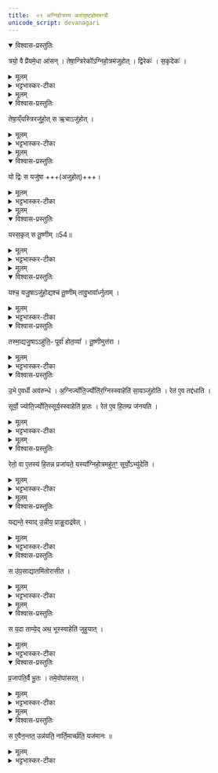```yaml
---
title:  ०९ अग्निहोत्रस्य असंसृष्टहोममन्त्रौ 
unicode_script: devanagari
---
```



<details open><summary>विश्वास-प्रस्तुतिः</summary>

त्रयो॒ वै प्रै॑यमे॒धा आ॑सन् ।
तेषा॒न्त्रिरेको᳚ऽग्निहो॒त्रम॑जुहोत् ।
द्विरेकः॑ ।
स॒कृदेकः॑ ।
</details>

<details><summary>मूलम्</summary>

त्रयो॒ वै प्रै॑यमे॒धा आ॑सन् ।
तेषा॒न्त्रिरेको᳚ऽग्निहो॒त्रम॑जुहोत् ।
द्विरेकः॑ ।
स॒कृदेकः॑ ।
</details>

<details><summary>भट्टभास्कर-टीका</summary>

1 त्रयो वा इत्यादि ॥ प्रियमेधस्यापत्यानि त्रय आसन् । तेषां त्रयाणां मध्ये एकः त्रिः व्यावृतं त्र्याडुतिकमग्निहोत्रमजुहोत् । द्व्याहुतिकमेकः । सकृत् एकाहुतिकमेकः अनावृत्तिकम् ।
</details>


<details><summary>मूलम्</summary>

तेषा॒य्ँयस्त्रिरजु॑होत् ।
स ऋ॒चाऽजु॑होत् ।
</details>

<details open><summary>विश्वास-प्रस्तुतिः</summary>

तेषा॒य्ँयस्त्रिरजु॑हो॒त् स ऋ॒चाऽजु॑होत् ।
</details>

<details><summary>मूलम्</summary>

तेषा॒य्ँयस्त्रिरजु॑हो॒त् स ऋ॒चाऽजु॑होत् ।
</details>

<details><summary>भट्टभास्कर-टीका</summary>

अथ तेषां यस्त्रिरजुहोत् स ऋचा शाखान्तरसमाम्नातया अजुहोत् ।
</details>


<details><summary>मूलम्</summary>

यो द्विः ।
स यजु॑षा ।
</details>

<details open><summary>विश्वास-प्रस्तुतिः</summary>

यो द्विः स यजु॑षा +++(अजुहोत्)+++।
</details>

<details><summary>मूलम्</summary>

यो द्विः स यजु॑षा +++(अजुहोत्)+++।
</details>

<details><summary>भट्टभास्कर-टीका</summary>

यो द्विः स यजुषा, अजुहोदित्येव ।
स यजुषा वक्ष्यमाणेनाजुहोत् ।
</details>


<details><summary>मूलम्</summary>

यस्स॒कृत् ।
स तू॒ष्णीम् ॥54॥  
</details>

<details open><summary>विश्वास-प्रस्तुतिः</summary>

यस्स॒कृत् स तू॒ष्णीम् ॥54॥  
</details>

<details><summary>मूलम्</summary>

यस्स॒कृत् स तू॒ष्णीम् ॥54॥  
</details>

<details><summary>भट्टभास्कर-टीका</summary>

तूष्णीमजुहोत् ।
</details>


<details><summary>मूलम्</summary>

यश्च॒ यजु॒षाऽजु॑हो॒द्यश्च॑ तू॒ष्णीम् ।
तावु॒भावा᳚र्ध्नुताम् ।
</details>

<details open><summary>विश्वास-प्रस्तुतिः</summary>

यश्च॒ यजु॒षाऽजु॑हो॒द्यश्च॑ तू॒ष्णीम् तावु॒भावा᳚र्ध्नुताम् ।
</details>

<details><summary>मूलम्</summary>

यश्च॒ यजु॒षाऽजु॑हो॒द्यश्च॑ तू॒ष्णीम् तावु॒भावा᳚र्ध्नुताम् ।
</details>

<details><summary>भट्टभास्कर-टीका</summary>

तेषां यश्च यजुषाऽजुहोत्, यश्च तूष्णीमजुहोत् तावुभावृद्धिमन्तावभूताम् ।
</details>

<details open><summary>विश्वास-प्रस्तुतिः</summary>

तस्मा॒द्यजु॒षाऽऽहु॑ति॒ᳶ पूर्वा॑ होत॒व्या᳚ ।
तू॒ष्णीमुत्त॑रा ।
</details>

<details><summary>मूलम्</summary>

तस्मा॒द्यजु॒षाऽऽहु॑ति॒ᳶ पूर्वा॑ होत॒व्या᳚ ।
तू॒ष्णीमुत्त॑रा ।
</details>

<details><summary>भट्टभास्कर-टीका</summary>

तस्मादित्यादि । गतम् ।
</details>

<details open><summary>विश्वास-प्रस्तुतिः</summary>

उ॒भे ए॒वर्धी अव॑रुन्धे ।
अ॒ग्निर्ज्योति॒र्ज्योति॑र॒ग्निस्स्वाहेति॑ सा॒यञ्जु॑होति ।
रेत॑ ए॒व तद्द॑धाति ।

सूर्यो॒ ज्योति॒र्ज्योति॒स्सूर्य॒स्स्वाहेति॑ प्रा॒तः ।
रेत॑ ए॒व हि॒तम्प्र ज॑नयति ।
</details>

<details><summary>मूलम्</summary>

उ॒भे ए॒वर्धी अव॑रुन्धे ।
अ॒ग्निर्ज्योति॒र्ज्योति॑र॒ग्निस्स्वाहेति॑ सा॒यञ्जु॑होति ।
रेत॑ ए॒व तद्द॑धाति ।

सूर्यो॒ ज्योति॒र्ज्योति॒स्सूर्य॒स्स्वाहेति॑ प्रा॒तः ।
रेत॑ ए॒व हि॒तम्प्र ज॑नयति ।
</details>

<details><summary>भट्टभास्कर-टीका</summary>

उभे ऋद्धी उभयोस्संबन्धिन्यौ । सायंहोमेन रेतो दधाति, प्रातर्होमेन तत्प्रजनयति ।
</details>


<details><summary>मूलम्</summary>

रेतो॒ वा ए॒तस्य॑ हि॒तन्न प्रजा॑यते ॥55॥  
यस्या᳚ग्निहो॒त्रमहु॑त॒ꣳ॒ सूर्यो॒ऽभ्यु॑देति॑ ।
</details>

<details open><summary>विश्वास-प्रस्तुतिः</summary>

रेतो॒ वा ए॒तस्य॑ हि॒तन्न प्रजा॑यते॒ यस्या᳚ग्निहो॒त्रमहु॑त॒ꣳ॒ सूर्यो॒ऽभ्यु॑देति॑ ।
</details>

<details><summary>मूलम्</summary>

रेतो॒ वा ए॒तस्य॑ हि॒तन्न प्रजा॑यते॒ यस्या᳚ग्निहो॒त्रमहु॑त॒ꣳ॒ सूर्यो॒ऽभ्यु॑देति॑ ।
</details>

<details><summary>भट्टभास्कर-टीका</summary>

2 रेतो वा इत्यादि ॥ हितं निहितं रेतोऽस्य न प्रजायते यस्याग्रिहोत्र अहुते सूर्य उदेति तस्य रेतो न प्रजायते । एतस्मादेव च गम्यते - एतौ मन्त्रौ अनुदितहोमविषयाविति ।
</details>


<details><summary>मूलम्</summary>

यद्यन्ते॒ स्यात् ।
उ॒न्नीय॒ प्राङु॒दाद्र॑वेत् ।
</details>

<details open><summary>विश्वास-प्रस्तुतिः</summary>

यद्यन्ते॒ स्याद् उ॒न्नीय॒ प्राङु॒दाद्र॑वेत् ।
</details>

<details><summary>मूलम्</summary>

यद्यन्ते॒ स्याद् उ॒न्नीय॒ प्राङु॒दाद्र॑वेत् ।
</details>

<details><summary>भट्टभास्कर-टीका</summary>

अथ यद्यन्ते अन्तिके स्यात्सूर्यः यदि संनिहितश्च, तदात्वे होमद्रव्यं स्यात्, शीघ्रं स्रुचि चतुर्गृहीतं गृहीत्वा प्राङुदाद्रवेत् आहवनीयसकाशं गच्छेत् ।
</details>

<details open><summary>विश्वास-प्रस्तुतिः</summary>

स उ॑प॒साद्यातमि॑तोरासीत ।
</details>

<details><summary>मूलम्</summary>

स उ॑प॒साद्यातमि॑तोरासीत ।
</details>

<details><summary>भट्टभास्कर-टीका</summary>

प्रागेवोदयात् उपसाद्यातमितोः ओच्छ्वासनिर्गमादासीत । 'भावलक्षणे स्थ' इति तोसुन्प्रत्ययः ।
</details>


<details><summary>मूलम्</summary>

स य॒दा ताम्ये᳚त् ।
अथ॒ भूस्स्वाहेति॑ जुहुयात् ।
</details>

<details open><summary>विश्वास-प्रस्तुतिः</summary>

स य॒दा ताम्ये॒द् अथ॒ भूस्स्वाहेति॑ जुहुयात् ।
</details>

<details><summary>मूलम्</summary>

स य॒दा ताम्ये॒द् अथ॒ भूस्स्वाहेति॑ जुहुयात् ।
</details>

<details><summary>भट्टभास्कर-टीका</summary>

स यदा ताम्येत् श्रान्तो भवति, अथ अनन्तरमेव 'भूस्स्याहा ' इति जुहुयात् ।
</details>

<details open><summary>विश्वास-प्रस्तुतिः</summary>

प्र॒जाप॑ति॒र्वै भू॒तः ।
तमे॒वोपा॑सरत् ।
</details>

<details><summary>मूलम्</summary>

प्र॒जाप॑ति॒र्वै भू॒तः ।
तमे॒वोपा॑सरत् ।
</details>

<details><summary>भट्टभास्कर-टीका</summary>

प्रजापतिर्वा इत्यादि । गतम् । भूतः प्रभूतः ।
</details>


<details><summary>मूलम्</summary>

स ए॒वैन॒न्तत॒ उन्न॑यति ।
नार्ति॒मार्च्छ॑ति॒ यज॑मानः ॥
</details>

<details open><summary>विश्वास-प्रस्तुतिः</summary>

स ए॒वैन॒न्तत॒ उन्न॑यति॒ नार्ति॒मार्च्छ॑ति॒ यज॑मानः ॥
</details>

<details><summary>मूलम्</summary>

स ए॒वैन॒न्तत॒ उन्न॑यति॒ नार्ति॒मार्च्छ॑ति॒ यज॑मानः ॥
</details>

<details><summary>भट्टभास्कर-टीका</summary>

तत उन्नयति दोषादुद्धरति निहितं रेतः प्रजनयति, यजमानश्चार्तिं नार्च्छति न प्राप्नोति


इति तैत्तिरीयब्राह्मणे द्वितीयाष्टके प्रथमप्रपाठके नवमोऽनुवाकः ।  

</details>

